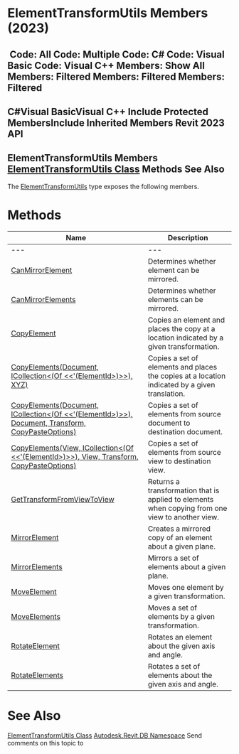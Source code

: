 # ElementTransformUtils Members (2023)

﻿
 Code: All Code: Multiple Code: C# Code: Visual Basic Code: Visual C++  Members: Show All Members: Filtered Members: Filtered Members: Filtered   
---  
C#Visual BasicVisual C++
Include Protected MembersInclude Inherited Members
Revit 2023 API  
---  
ElementTransformUtils Members  
[ElementTransformUtils Class](82e737d5-fda4-bc10-6099-88999cd51300.md "ElementTransformUtils Class") Methods See Also  
---  
The [ElementTransformUtils](82e737d5-fda4-bc10-6099-88999cd51300.md "ElementTransformUtils Class") type exposes the following members.
# Methods
| Name | Description |
| --- | --- |
| --- | --- | --- |
| [CanMirrorElement](c9f05388-ef04-303b-1046-c45f3a16b289.md "CanMirrorElement Method") | Determines whether element can be mirrored. |
| [CanMirrorElements](34aa420d-d9dc-806d-2019-00252b638666.md "CanMirrorElements Method") | Determines whether elements can be mirrored. |
| [CopyElement](d0f532b7-2d30-c1d2-cd58-16237ec168e3.md "CopyElement Method") | Copies an element and places the copy at a location indicated by a given transformation. |
| [CopyElements(Document, ICollection<(Of <<'(ElementId>)>>), XYZ)](0e533605-477f-dd92-2376-15ff7cd4411c.md "CopyElements Method \(Document, ICollection\(ElementId\), XYZ\)") | Copies a set of elements and places the copies at a location indicated by a given translation. |
| [CopyElements(Document, ICollection<(Of <<'(ElementId>)>>), Document, Transform, CopyPasteOptions)](b22df8f6-3fa3-e177-ffa5-ba6c639fb3dc.md "CopyElements Method \(Document, ICollection\(ElementId\), Document, Transform, CopyPasteOptions\)") | Copies a set of elements from source document to destination document. |
| [CopyElements(View, ICollection<(Of <<'(ElementId>)>>), View, Transform, CopyPasteOptions)](0f6a7a2e-13b9-008a-4c41-951a0702d16b.md "CopyElements Method \(View, ICollection\(ElementId\), View, Transform, CopyPasteOptions\)") | Copies a set of elements from source view to destination view. |
| [GetTransformFromViewToView](d28d5afd-6784-90be-4f6b-7bc35b997e3a.md "GetTransformFromViewToView Method") | Returns a transformation that is applied to elements when copying from one view to another view. |
| [MirrorElement](36027166-d494-9937-74c2-d61197af3878.md "MirrorElement Method") | Creates a mirrored copy of an element about a given plane. |
| [MirrorElements](bb533c52-171a-85f9-8896-c7bb661e129f.md "MirrorElements Method") | Mirrors a set of elements about a given plane. |
| [MoveElement](aaddd413-01b0-2878-3f79-a281abb6d364.md "MoveElement Method") | Moves one element by a given transformation. |
| [MoveElements](3cf8c9dc-f4d1-12f0-d7a9-e126331cd858.md "MoveElements Method") | Moves a set of elements by a given transformation. |
| [RotateElement](3968f4e8-759c-f975-6c1f-7de42be633ed.md "RotateElement Method") | Rotates an element about the given axis and angle. |
| [RotateElements](5d62fb23-60c1-b740-b02c-d0b6fd1d8ed0.md "RotateElements Method") | Rotates a set of elements about the given axis and angle. |

# See Also
[ElementTransformUtils Class](82e737d5-fda4-bc10-6099-88999cd51300.md "ElementTransformUtils Class")
[Autodesk.Revit.DB Namespace](87546ba7-461b-c646-cbb1-2cb8f5bff8b2.md "Autodesk.Revit.DB Namespace")
Send comments on this topic to 